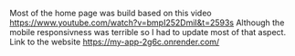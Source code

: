 Most of the home page was build based on this video https://www.youtube.com/watch?v=bmpI252DmiI&t=2593s 
Although the mobile responsivness was terrible so I had to update most of that aspect. Link to the website https://my-app-2g6c.onrender.com/
